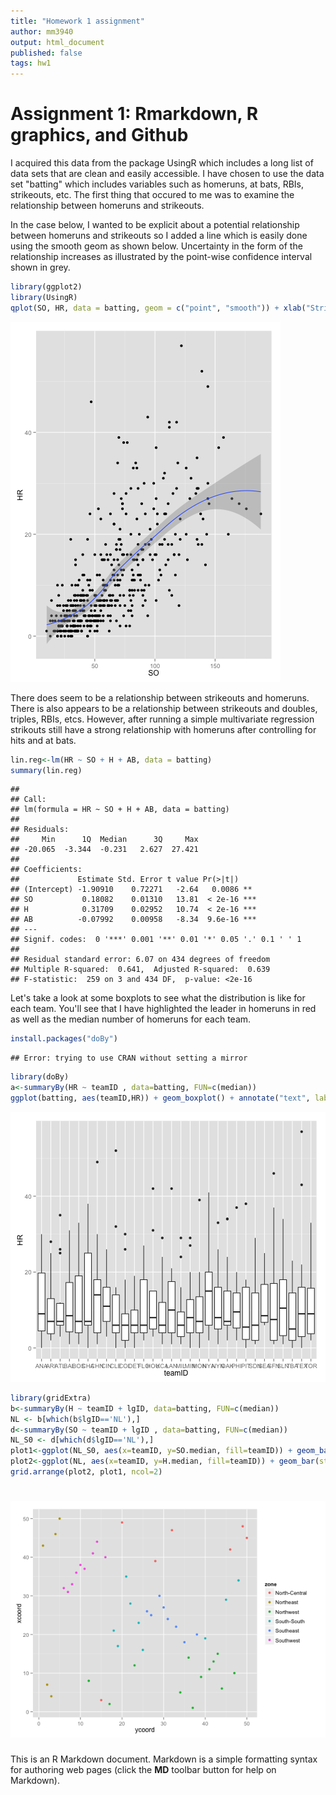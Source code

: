 ```yaml
---
title: "Homework 1 assignment"
author: mm3940
output: html_document
published: false
tags: hw1
---
```

Assignment 1: Rmarkdown, R graphics, and Github
========================================================
I acquired this data from the package UsingR which includes a long list of data sets that are clean and easily accessible.  I have chosen to use the data set "batting" which includes variables such as homeruns, at bats, RBIs, strikeouts, etc.  The first thing that occured to me was to examine the relationship between homeruns and strikeouts.  

In the case below, I wanted to be explicit about a potential relationship between homeruns and strikeouts so I added a line which is easily done using the smooth geom as shown below. Uncertainty in the form of the relationship increases as illustrated by the point-wise confidence interval shown in grey.

```r
library(ggplot2)
library(UsingR)
qplot(SO, HR, data = batting, geom = c("point", "smooth")) + xlab("Strikeouts") + ylab("Homeruns") + ggtitle("Scatter of Homeruns by Strikouts")
```

![plot of chunk figure2](figure/figure2.png) 

There does seem to be a relationship between strikeouts and homeruns.  There is also appears to be a relationship between strikeouts and doubles, triples, RBIs, etcs.  However, after running a simple multivariate regression strikouts still have a strong relationship with homeruns after controlling for hits and at bats.


```r
lin.reg<-lm(HR ~ SO + H + AB, data = batting)
summary(lin.reg)
```

```
## 
## Call:
## lm(formula = HR ~ SO + H + AB, data = batting)
## 
## Residuals:
##     Min      1Q  Median      3Q     Max 
## -20.065  -3.344  -0.231   2.627  27.421 
## 
## Coefficients:
##             Estimate Std. Error t value Pr(>|t|)    
## (Intercept) -1.90910    0.72271   -2.64   0.0086 ** 
## SO           0.18082    0.01310   13.81  < 2e-16 ***
## H            0.31709    0.02952   10.74  < 2e-16 ***
## AB          -0.07992    0.00958   -8.34  9.6e-16 ***
## ---
## Signif. codes:  0 '***' 0.001 '**' 0.01 '*' 0.05 '.' 0.1 ' ' 1
## 
## Residual standard error: 6.07 on 434 degrees of freedom
## Multiple R-squared:  0.641,	Adjusted R-squared:  0.639 
## F-statistic:  259 on 3 and 434 DF,  p-value: <2e-16
```

Let's take a look at some boxplots to see what the distribution is like for each team.  You'll see that I have highlighted the leader in homeruns in red as well as the median number of homeruns for each team.  


```r
install.packages("doBy")
```

```
## Error: trying to use CRAN without setting a mirror
```

```r
library(doBy)
a<-summaryBy(HR ~ teamID , data=batting, FUN=c(median)) 
ggplot(batting, aes(teamID,HR)) + geom_boxplot() + annotate("text", label = "Alex Rodriquez", x = "TBA", y = 59, size = 5, colour= "red") + xlab("Teams") + ylab("Homeruns") + ggtitle("Distribution of Homeruns") + layer(data = a, mapping =                                                                                                                                        aes(x = teamID, y= a$HR.median+1, label=a$HR.median),                                                                                                                                geom = "text", color="red", size=3.5)
```

![plot of chunk unnamed-chunk-2](figure/unnamed-chunk-2.png) 


```r
library(gridExtra)
b<-summaryBy(H ~ teamID + lgID, data=batting, FUN=c(median))
NL <- b[which(b$lgID=='NL'),]
d<-summaryBy(SO ~ teamID + lgID , data=batting, FUN=c(median))
NL_S0 <- d[which(d$lgID=='NL'),]
plot1<-ggplot(NL_S0, aes(x=teamID, y=SO.median, fill=teamID)) + geom_bar(stat="identity") + xlab("Teams") + ylab("Median Strikeouts") + ggtitle("Bargraph of Strikeouts by Team")
plot2<-ggplot(NL, aes(x=teamID, y=H.median, fill=teamID)) + geom_bar(stat="identity") + xlab("Teams") + ylab("Median Hits") + ggtitle("Bargraph of Hits by Team")
grid.arrange(plot2, plot1, ncol=2)
```

![plot of chunk unnamed-chunk-3](figure/unnamed-chunk-3.png) 
========================================================

This is an R Markdown document. Markdown is a simple formatting syntax for authoring web pages (click the **MD** toolbar button for help on Markdown).
